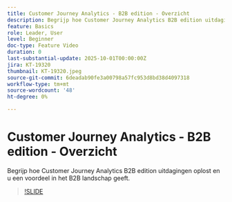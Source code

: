 ```yaml
---
title: Customer Journey Analytics - B2B edition - Overzicht
description: Begrijp hoe Customer Journey Analytics B2B edition uitdagingen oplost en u een voordeel in het B2B landschap geeft.
feature: Basics
role: Leader, User
level: Beginner
doc-type: Feature Video
duration: 0
last-substantial-update: 2025-10-01T00:00:00Z
jira: KT-19320
thumbnail: KT-19320.jpeg
source-git-commit: 6deadab90fe3a00798a57fc953d8bd38d4097318
workflow-type: tm+mt
source-wordcount: '48'
ht-degree: 0%

---
```



# Customer Journey Analytics - B2B edition - Overzicht

Begrijp hoe Customer Journey Analytics B2B edition uitdagingen oplost en u een voordeel in het B2B landschap geeft.

>[!SLIDE](cja-b2b-overview)